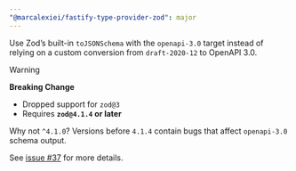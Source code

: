```yaml
---
"@marcalexiei/fastify-type-provider-zod": major
---
```


Use Zod’s built-in `toJSONSchema` with the `openapi-3.0` target instead of relying on a custom conversion from `draft-2020-12` to OpenAPI 3.0.

> [!WARNING]
> **Breaking Change**  
>
> - Dropped support for `zod@3`  
> - Requires **`zod@4.1.4` or later**  
>
> Why not `^4.1.0`? Versions before `4.1.4` contain bugs that affect `openapi-3.0` schema output.  
>
> See [issue #37](https://github.com/marcalexiei/fastify-type-provider-zod/issues/37) for more details.
